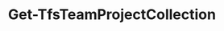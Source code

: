 ﻿---
title: Get-TfsTeamProjectCollection
breadcrumbs: [ "TeamProjectCollection" ]
parent: "TeamProjectCollection"
description: "Gets one of more team project collections (organizations in Azure DevOps). "
remarks: 
parameterSets: 
  "_All_": [ Collection, Credential, Current, Server ] 
  "Get by collection":  
    Collection: 
      type: "object"  
      position: "0"  
    Credential: 
      type: "object"  
    Server: 
      type: "object"  
  "Get current":  
    Current: 
      type: "SwitchParameter"  
      required: true 
parameters: 
  - name: "Collection" 
    description: "Specifies the URL to the Team Project Collection or Azure DevOps Organization to connect to, a TfsTeamProjectCollection object (Windows PowerShell only), or a VssConnection object. You can also connect to an Azure DevOps Services organizations by simply providing its name instead of the full URL. For more details, see the Get-TfsTeamProjectCollection cmdlet. When omitted, it defaults to the connection set by Connect-TfsTeamProjectCollection (if any). " 
    globbing: false 
    position: 0 
    type: "object" 
  - name: "Server" 
    description: "Specifies the URL to the Team Foundation Server to connect to, a TfsConfigurationServer object (Windows PowerShell only), or a VssConnection object. When omitted, it defaults to the connection set by Connect-TfsConfiguration (if any). For more details, see the Get-TfsConfigurationServer cmdlet. " 
    globbing: false 
    pipelineInput: "true (ByValue)" 
    type: "object" 
  - name: "Credential" 
    description: "Specifies a user account that has permission to perform this action. To provide a user name and password, a Personal Access Token, and/or to open a input dialog to enter your credentials, call Get-TfsCredential with the appropriate arguments and pass its return to this argument. " 
    globbing: false 
    type: "object" 
  - name: "Current" 
    description: "Returns the team project collection specified in the last call to Connect-TfsTeamProjectCollection (i.e. the \"current\" project collection) " 
    required: true 
    globbing: false 
    type: "SwitchParameter" 
    defaultValue: "False"
inputs: 
  - type: "System.Object" 
    description: "Specifies the URL to the Team Foundation Server to connect to, a TfsConfigurationServer object (Windows PowerShell only), or a VssConnection object. When omitted, it defaults to the connection set by Connect-TfsConfiguration (if any). For more details, see the Get-TfsConfigurationServer cmdlet. "
outputs: 
  - type: "Microsoft.VisualStudio.Services.WebApi.VssConnection" 
    description: 
notes: 
relatedLinks: 
  - text: "Online Version:" 
    uri: "https://tfscmdlets.dev/docs/cmdlets/TeamProjectCollection/Get-TfsTeamProjectCollection"
aliases: 
examples: 
---
